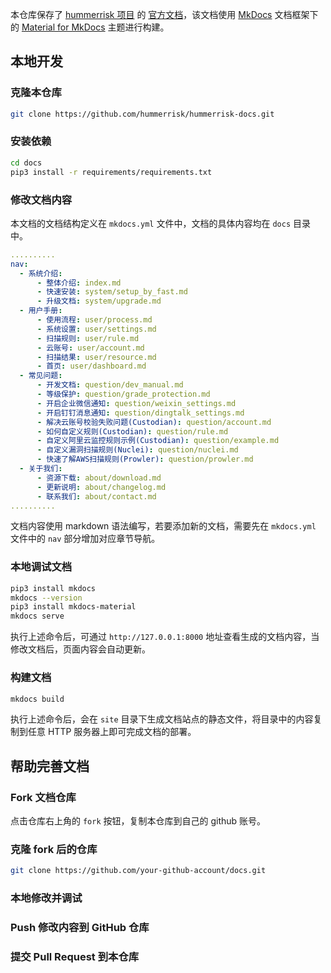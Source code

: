 本仓库保存了 [hummerrisk 项目]() 的 [官方文档](https://docs.hummerrisk.com)，该文档使用 [MkDocs]() 文档框架下的 [Material for MkDocs]() 主题进行构建。

## 本地开发

### 克隆本仓库

```sh
git clone https://github.com/hummerrisk/hummerrisk-docs.git
```

### 安装依赖

```sh
cd docs
pip3 install -r requirements/requirements.txt
```

### 修改文档内容

本文档的文档结构定义在 `mkdocs.yml` 文件中，文档的具体内容均在 `docs` 目录中。

```yaml
..........
nav:
  - 系统介绍:
      - 整体介绍: index.md
      - 快速安装: system/setup_by_fast.md
      - 升级文档: system/upgrade.md
  - 用户手册:
      - 使用流程: user/process.md
      - 系统设置: user/settings.md
      - 扫描规则: user/rule.md
      - 云账号: user/account.md
      - 扫描结果: user/resource.md
      - 首页: user/dashboard.md
  - 常见问题:
      - 开发文档: question/dev_manual.md
      - 等级保护: question/grade_protection.md
      - 开启企业微信通知: question/weixin_settings.md
      - 开启钉钉消息通知: question/dingtalk_settings.md
      - 解决云账号校验失败问题(Custodian): question/account.md
      - 如何自定义规则(Custodian): question/rule.md
      - 自定义阿里云监控规则示例(Custodian): question/example.md
      - 自定义漏洞扫描规则(Nuclei): question/nuclei.md
      - 快速了解AWS扫描规则(Prowler): question/prowler.md
  - 关于我们:
      - 资源下载: about/download.md
      - 更新说明: about/changelog.md
      - 联系我们: about/contact.md
..........
```

文档内容使用 markdown 语法编写，若要添加新的文档，需要先在 `mkdocs.yml` 文件中的 `nav` 部分增加对应章节导航。

### 本地调试文档

```sh
pip3 install mkdocs 
mkdocs --version
pip3 install mkdocs-material
mkdocs serve
```

执行上述命令后，可通过 `http://127.0.0.1:8000` 地址查看生成的文档内容，当修改文档后，页面内容会自动更新。

### 构建文档

```sh
mkdocs build
```

执行上述命令后，会在 `site` 目录下生成文档站点的静态文件，将目录中的内容复制到任意 HTTP 服务器上即可完成文档的部署。

## 帮助完善文档

### Fork 文档仓库

点击仓库右上角的 `fork` 按钮，复制本仓库到自己的 github 账号。

### 克隆 fork 后的仓库

```sh
git clone https://github.com/your-github-account/docs.git
```

### 本地修改并调试

### Push 修改内容到 GitHub 仓库

### 提交 Pull Request 到本仓库
